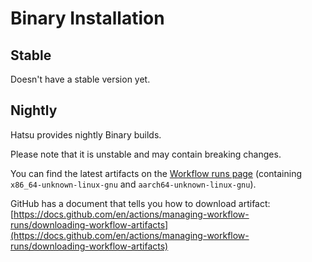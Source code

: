# Binary Installation

## Stable

Doesn't have a stable version yet.

## Nightly

Hatsu provides nightly Binary builds.

Please note that it is unstable and may contain breaking changes.

You can find the latest artifacts on the [Workflow runs page](https://github.com/importantimport/hatsu/actions/workflows/nightly.yml) (containing `x86_64-unknown-linux-gnu` and `aarch64-unknown-linux-gnu`).

GitHub has a document that tells you how to download artifact: [https://docs.github.com/en/actions/managing-workflow-runs/downloading-workflow-artifacts](https://docs.github.com/en/actions/managing-workflow-runs/downloading-workflow-artifacts)
